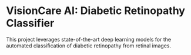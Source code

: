 # VisionCare AI: Diabetic Retinopathy Classifier
 This project leverages state-of-the-art deep learning models for the automated classification of diabetic retinopathy from retinal images. 
